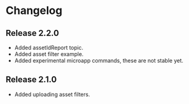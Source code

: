 # Changelog

## Release 2.2.0

- Added assetIdReport topic.
- Added asset filter example.
- Added experimental microapp commands, these are not stable yet.

## Release 2.1.0

- Added uploading asset filters.
